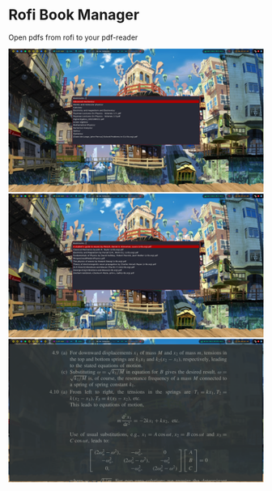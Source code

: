 # Rofi Book Manager

Open pdfs from rofi to your pdf-reader

![](screenshots/book1.png "")
![](screenshots/book2.png "")
![](screenshots/book-3.png "")